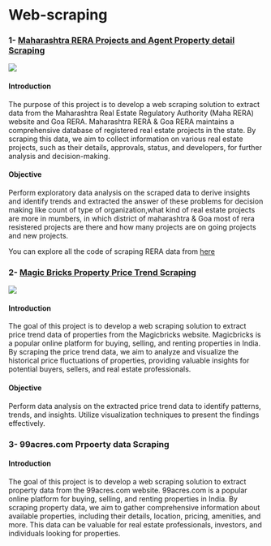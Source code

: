 # Web-scraping

### 1- [Maharashtra RERA Projects and Agent Property detail Scraping](https://github.com/NaveenKumarMaurya/Web-scraping-Project/tree/main/RERA_scraping_code)
![](https://github.com/NaveenKumarMaurya/Web-scraping-Project/blob/main/RERA_scraping_code/Maharashtra_rera_scraping_code/MAHARERA.jpg)
#### Introduction
The purpose of this project is to develop a web scraping solution to extract data from the Maharashtra Real Estate Regulatory Authority (Maha RERA) website and Goa RERA. Maharashtra RERA & Goa RERA maintains a comprehensive database of registered real estate projects in the state. By scraping this data, we aim to collect information on various real estate projects, such as their details, approvals, status, and developers, for further analysis and decision-making.
#### Objective
Perform exploratory data analysis on the scraped data to derive insights and identify trends and extracted the answer of these problems for decision making like count of type of organization,what kind of real estate projects are more in mumbers, in which district of maharashtra & Goa most of rera resistered projects are there and how many projects are on going projects and new projects.

You can explore all the code of scraping RERA data from [here](https://github.com/NaveenKumarMaurya/Web-scraping-Project/tree/main/RERA_scraping_code)

### 2- [Magic Bricks Property Price Trend Scraping](https://github.com/NaveenKumarMaurya/Web-scraping-Project/blob/main/Magic_bricks_price_trend_scraping_code/Price_trend_scraping.py)
![](https://github.com/NaveenKumarMaurya/Web-scraping-Project/blob/main/Magic_bricks_price_trend_scraping_code/magic_bricks.png)

#### Introduction 
The goal of this project is to develop a web scraping solution to extract price trend data of properties from the Magicbricks website. Magicbricks is a popular online platform for buying, selling, and renting properties in India. By scraping the price trend data, we aim to analyze and visualize the historical price fluctuations of properties, providing valuable insights for potential buyers, sellers, and real estate professionals.

#### Objective 
Perform data analysis on the extracted price trend data to identify patterns, trends, and insights. Utilize visualization techniques to present the findings effectively.

### 3- 99acres.com Prpoerty data Scraping


#### Introduction
The goal of this project is to develop a web scraping solution to extract property data from the 99acres.com website. 99acres.com is a popular online platform for buying, selling, and renting properties in India. By scraping property data, we aim to gather comprehensive information about available properties, including their details, location, pricing, amenities, and more. This data can be valuable for real estate professionals, investors, and individuals looking for properties.